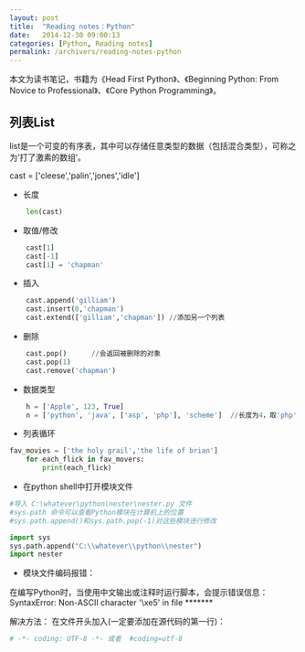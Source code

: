 ```yaml
---
layout: post
title:  "Reading notes：Python"
date:   2014-12-30 09:00:13
categories: [Python, Reading notes]
permalink: /archivers/reading-notes-python
---
```

本文为读书笔记，书籍为《Head First Python》、《Beginning Python: From Novice to Professional》、《Core Python Programming》。

## 列表List

list是一个可变的有序表，其中可以存储任意类型的数据（包括混合类型），可称之为‘打了激素的数组’。

cast = ['cleese','palin','jones','idle']

- 长度

```python
    len(cast)
```

- 取值/修改

```python
    cast[1]
    cast[-1]    
    cast[1] = 'chapman'
```

- 插入

```python   
    cast.append('gilliam')
    cast.insert(0,'chapman')
    cast.extend(['gilliam','chapman']) //添加另一个列表
```
- 删除

```python
    cast.pop()      //会返回被删除的对象
    cast.pop(1) 
    cast.remove('chapman')
```

- 数据类型

```python
    h = ['Apple', 123, True]
    n = ['python', 'java', ['asp', 'php'], 'scheme']  //长度为4，取'php'用n[2][1]
```

- 列表循环

```python
fav_movies = ['the holy grail','the life of brian']
    for each_flick in fav_movers:
        print(each_flick)
```

- 在python shell中打开模块文件

```python
#导入 C:\whatever\python\nester\nester.py 文件
#sys.path 命令可以查看Python模块在计算机上的位置
#sys.path.append()和sys.path.pop(-1)对这些模块进行修改

import sys
sys.path.append("C:\\whatever\\python\\nester") 
import nester 

```

- 模块文件编码报错：

在编写Python时，当使用中文输出或注释时运行脚本，会提示错误信息：
SyntaxError: Non-ASCII character '\xe5' in file *******

解决方法：
在文件开头加入(一定要添加在源代码的第一行)：

```python
# -*- coding: UTF-8 -*- 或者  #coding=utf-8
```